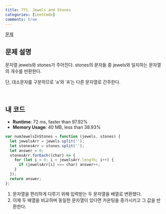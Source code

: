 ```yaml
---
title: 771. Jewels and Stones
categories: [LeetCode]
comments: true
---
```


[문제](https://leetcode.com/problems/jewels-and-stones/)

## 문제 설명

문자열 jewels와 stones가 주어진다. stones의 문자들 중 jewels와 일치하는 문자열의 개수를 반환한다.

단, 대소문자를 구분하므로 'a'와 'A'는 다른 문자열로 간주한다.

<br>

## 내 코드

- **Runtime**: 72 ms, faster than 97.92%
- **Memory Usage**: 40 MB, less than 38.93%

```js
var numJewelsInStones = function (jewels, stones) {
  let jewelsArr = jewels.split('');
  let stonesArr = stones.split('');
  let answer = 0;
  stonesArr.forEach((char) => {
    for (let i = 0; i < jewelsArr.length; i++) {
      if (jewelsArr[i] === char) answer++;
    }
  });
  return answer;
};
```

1. 문자열을 편리하게 다루기 위해 입력받는 두 문자열을 배열로 변환했다.
2. 이제 두 배열을 비교하며 동일한 문자열이 있다면 카운팅을 증가시키고 그 값을 반환한다.
